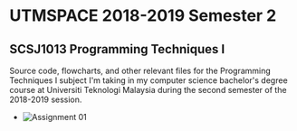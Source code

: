# UTMSPACE 2018-2019 Semester 2 
## SCSJ1013 Programming Techniques I
Source code, flowcharts, and other relevant files for the Programming Techniques I subject I'm taking in my computer science bachelor's degree course at Universiti Teknologi Malaysia during the second semester of the 2018-2019 session.

* ![Assignment 01](/assignment_01/)
